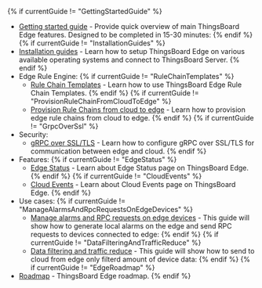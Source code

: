 {% if currentGuide != "GettingStartedGuide" %}
- [Getting started guide](/docs/{{docsPrefix}}getting-started/) - Provide quick overview of main ThingsBoard Edge features. Designed to be completed in 15-30 minutes:
{% endif %}
{% if currentGuide != "InstallationGuides" %}
- [Installation guides](/docs/user-guide/install/{{docsPrefix}}installation-options/) - Learn how to setup ThingsBoard Edge on various available operating systems and connect to ThingsBoard Server.
{% endif %}
- Edge Rule Engine:
{% if currentGuide != "RuleChainTemplates" %}
  - [Rule Chain Templates](/docs/{{docsPrefix}}rule-engine/rule-chain-templates/) - Learn how to use ThingsBoard Edge Rule Chain Templates.
{% endif %}
{% if currentGuide != "ProvisionRuleChainFromCloudToEdge" %}
  - [Provision Rule Chains from cloud to edge](/docs/{{docsPrefix}}rule-engine/provision-rule-chains/) - Learn how to provision edge rule chains from cloud to edge.
{% endif %}
{% if currentGuide != "GrpcOverSsl" %}
- Security:
  - [gRPC over SSL/TLS](/docs/{{docsPrefix}}user-guide/grpc-over-ssl/) - Learn how to configure gRPC over SSL/TLS for communication between edge and cloud.
{% endif %}
- Features:
{% if currentGuide != "EdgeStatus" %}
  - [Edge Status](/docs/{{docsPrefix}}features/edge-status/) - Learn about Edge Status page on ThingsBoard Edge.
{% endif %}
{% if currentGuide != "CloudEvents" %}
  - [Cloud Events](/docs/{{docsPrefix}}features/cloud-events/) -  Learn about Cloud Events page on ThingsBoard Edge.
{% endif %}    
- Use cases:
{% if currentGuide != "ManageAlarmsAndRpcRequestsOnEdgeDevices" %}
  - [Manage alarms and RPC requests on edge devices](/docs/{{docsPrefix}}use-cases/manage-alarms-rpc-requests/) - This guide will show how to generate local alarms on the edge and send RPC requests to devices connected to edge:
{% endif %}
{% if currentGuide != "DataFilteringAndTrafficReduce" %}
  - [Data filtering and traffic reduce](/docs/{{docsPrefix}}use-cases/data-filtering-traffic-reduce/) - This guide will show how to send to cloud from edge only filterd amount of device data:
{% endif %}
{% if currentGuide != "EdgeRoadmap" %}
- [Roadmap](/docs/{{docsPrefix}}roadmap) - ThingsBoard Edge roadmap. 
{% endif %}